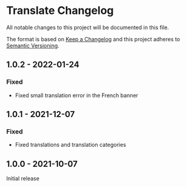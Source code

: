 # Translate Changelog

All notable changes to this project will be documented in this file.

The format is based on [Keep a Changelog](http://keepachangelog.com/) and this project adheres to [Semantic Versioning](http://semver.org/).


## 1.0.2 - 2022-01-24
### Fixed
- Fixed small translation error in the French banner


## 1.0.1 - 2021-12-07
### Fixed
- Fixed translations and translation categories

## 1.0.0 - 2021-10-07

Initial release

